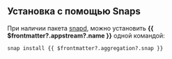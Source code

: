 ## Установка с помощью Snaps

При наличии пакета [snapd](/snap), можно установить **{{ $frontmatter?.appstream?.name }}** одной командой:

```shell-vue
snap install {{ $frontmatter?.aggregation?.snap }}
```

<!--@include: @apps/_parts/install/software-snap.md-->